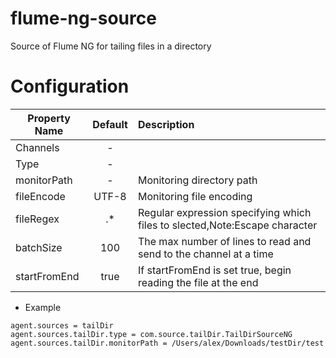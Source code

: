flume-ng-source
================

Source of Flume NG for tailing files in a directory

Configuration
=============
| Property Name | Default   | Description         |
| ------------- | :-----:   | :----------         |
| Channels      |    -      |                     |
| Type          |    -      |                     |
| monitorPath   |    -      | Monitoring directory path   |
| fileEncode    | UTF-8     | Monitoring file encoding    |
| fileRegex     |   .*      | Regular expression specifying which files to slected,Note:Escape character |
| batchSize     |   100     | The max number of lines to read and send to the channel at a time |
| startFromEnd  |   true    | If startFromEnd is set true, begin reading the file at the end|

* Example
```
agent.sources = tailDir
agent.sources.tailDir.type = com.source.tailDir.TailDirSourceNG
agent.sources.tailDir.monitorPath = /Users/alex/Downloads/testDir/test

```
